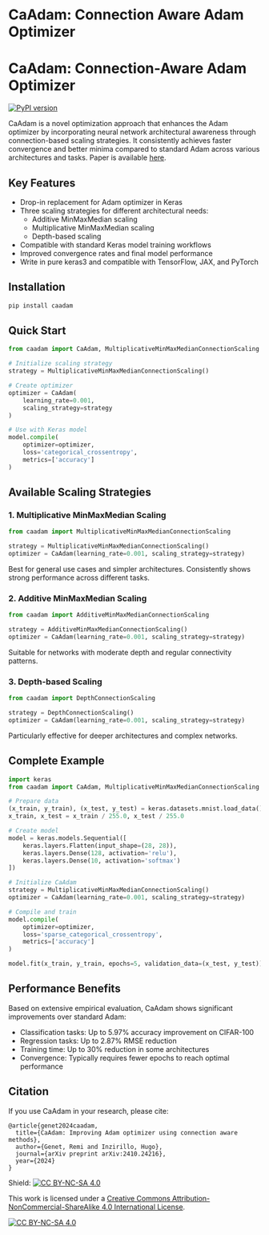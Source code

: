 # CaAdam: Connection Aware Adam Optimizer

# CaAdam: Connection-Aware Adam Optimizer

[![PyPI version](https://img.shields.io/pypi/v/caadam.svg)](https://pypi.org/project/caadam/)

CaAdam is a novel optimization approach that enhances the Adam optimizer by incorporating neural network architectural awareness through connection-based scaling strategies. It consistently achieves faster convergence and better minima compared to standard Adam across various architectures and tasks.
Paper is available [here](https://arxiv.org/abs/2410.24216).

## Key Features

- Drop-in replacement for Adam optimizer in Keras
- Three scaling strategies for different architectural needs:
  - Additive MinMaxMedian scaling
  - Multiplicative MinMaxMedian scaling
  - Depth-based scaling
- Compatible with standard Keras model training workflows
- Improved convergence rates and final model performance
- Write in pure keras3 and compatible with TensorFlow, JAX, and PyTorch

## Installation

```bash
pip install caadam
```

## Quick Start

```python
from caadam import CaAdam, MultiplicativeMinMaxMedianConnectionScaling

# Initialize scaling strategy
strategy = MultiplicativeMinMaxMedianConnectionScaling()

# Create optimizer
optimizer = CaAdam(
    learning_rate=0.001,
    scaling_strategy=strategy
)

# Use with Keras model
model.compile(
    optimizer=optimizer,
    loss='categorical_crossentropy',
    metrics=['accuracy']
)
```

## Available Scaling Strategies

### 1. Multiplicative MinMaxMedian Scaling
```python
from caadam import MultiplicativeMinMaxMedianConnectionScaling

strategy = MultiplicativeMinMaxMedianConnectionScaling()
optimizer = CaAdam(learning_rate=0.001, scaling_strategy=strategy)
```
Best for general use cases and simpler architectures. Consistently shows strong performance across different tasks.

### 2. Additive MinMaxMedian Scaling
```python
from caadam import AdditiveMinMaxMedianConnectionScaling

strategy = AdditiveMinMaxMedianConnectionScaling()
optimizer = CaAdam(learning_rate=0.001, scaling_strategy=strategy)
```
Suitable for networks with moderate depth and regular connectivity patterns.

### 3. Depth-based Scaling
```python
from caadam import DepthConnectionScaling

strategy = DepthConnectionScaling()
optimizer = CaAdam(learning_rate=0.001, scaling_strategy=strategy)
```
Particularly effective for deeper architectures and complex networks.

## Complete Example

```python
import keras
from caadam import CaAdam, MultiplicativeMinMaxMedianConnectionScaling

# Prepare data
(x_train, y_train), (x_test, y_test) = keras.datasets.mnist.load_data()
x_train, x_test = x_train / 255.0, x_test / 255.0

# Create model
model = keras.models.Sequential([
    keras.layers.Flatten(input_shape=(28, 28)),
    keras.layers.Dense(128, activation='relu'),
    keras.layers.Dense(10, activation='softmax')
])

# Initialize CaAdam
strategy = MultiplicativeMinMaxMedianConnectionScaling()
optimizer = CaAdam(learning_rate=0.001, scaling_strategy=strategy)

# Compile and train
model.compile(
    optimizer=optimizer,
    loss='sparse_categorical_crossentropy',
    metrics=['accuracy']
)

model.fit(x_train, y_train, epochs=5, validation_data=(x_test, y_test))
```

## Performance Benefits

Based on extensive empirical evaluation, CaAdam shows significant improvements over standard Adam:

- Classification tasks: Up to 5.97% accuracy improvement on CIFAR-100
- Regression tasks: Up to 2.87% RMSE reduction
- Training time: Up to 30% reduction in some architectures
- Convergence: Typically requires fewer epochs to reach optimal performance

## Citation

If you use CaAdam in your research, please cite:

```
@article{genet2024caadam,
  title={CaAdam: Improving Adam optimizer using connection aware methods},
  author={Genet, Remi and Inzirillo, Hugo},
  journal={arXiv preprint arXiv:2410.24216},
  year={2024}
}
```

Shield: [![CC BY-NC-SA 4.0][cc-by-nc-sa-shield]][cc-by-nc-sa]

This work is licensed under a
[Creative Commons Attribution-NonCommercial-ShareAlike 4.0 International License][cc-by-nc-sa].

[![CC BY-NC-SA 4.0][cc-by-nc-sa-image]][cc-by-nc-sa]

[cc-by-nc-sa]: http://creativecommons.org/licenses/by-nc-sa/4.0/
[cc-by-nc-sa-image]: https://licensebuttons.net/l/by-nc-sa/4.0/88x31.png
[cc-by-nc-sa-shield]: https://img.shields.io/badge/License-CC%20BY--NC--SA%204.0-lightgrey.svg
